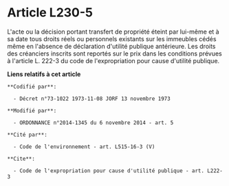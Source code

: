 # Article L230-5

L'acte ou la décision portant transfert de propriété éteint par lui-même et à sa date tous droits réels ou personnels
existants sur les immeubles cédés même en l'absence de déclaration d'utilité publique antérieure. Les droits des créanciers
inscrits sont reportés sur le prix dans les conditions prévues à l'article L. 222-3 du code de l'expropriation pour cause
d'utilité publique.

**Liens relatifs à cet article**

	**Codifié par**:

	  - Décret n°73-1022 1973-11-08 JORF 13 novembre 1973

	**Modifié par**:

	  - ORDONNANCE n°2014-1345 du 6 novembre 2014 - art. 5

	**Cité par**:

	  - Code de l'environnement - art. L515-16-3 (V)

	**Cite**:

	  - Code de l'expropriation pour cause d'utilité publique - art. L222-3
